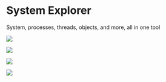# System Explorer
System, processes, threads, objects, and more, all in one tool

![](https://github.com/zodiacon/ObjectExplorer/blob/master/objexp1.png)

![](https://github.com/zodiacon/ObjectExplorer/blob/master/objexp2.png)

![](https://github.com/zodiacon/ObjectExplorer/blob/master/objexp3.png)

![](https://github.com/zodiacon/ObjectExplorer/blob/master/objexp4.png)
